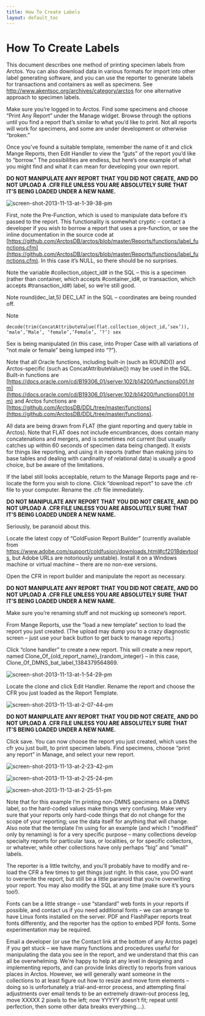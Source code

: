 ```yaml
---
title: How To Create Labels
layout: default_toc
---
```


# How To Create Labels

This document describes one method of printing specimen labels from Arctos. You can also download data in various formats for import into other label generating software, and you can use the reporter to generate labels for transactions and containers as well as specimens. See http://www.akentsoc.org/archives/category/arctos for one alternative approach to specimen labels.

Make sure you’re logged in to Arctos. Find some specimens and choose “Print Any Report” under the Manage widget. Browse through the options until you find a report that’s similar to what you’d like to print. Not all reports will work for specimens, and some are under development or otherwise “broken.”

Once you’ve found a suitable template, remember the name of it and click Mange Reports, then Edit Handler to view the “guts” of the report you’d like to “borrow.” The possibilities are endless, but here’s one example of what you might find and what it can mean for developing your own report.

**DO NOT MANIPULATE ANY REPORT THAT YOU DID NOT CREATE, AND DO NOT UPLOAD A .CFR FILE UNLESS YOU ARE ABSOLUTELY SURE THAT IT’S BEING LOADED UNDER A NEW NAME.**

![screen-shot-2013-11-13-at-1-39-38-pm](https://cloud.githubusercontent.com/assets/5720791/24221729/c41f9b5e-0f0c-11e7-9fee-99fa8e299407.png)

First, note the Pre-Function, which is used to manipulate data before it’s passed to the report. 
This functionality is somewhat cryptic – contact a developer if you wish to borrow a report that uses a pre-function, or
see the inline documentation in the source code at 
[https://github.com/ArctosDB/arctos/blob/master/Reports/functions/label_functions.cfm](https://github.com/ArctosDB/arctos/blob/master/Reports/functions/label_functions.cfm).
In this case it’s NULL, so there should be no surprises.

Note the variable #collection_object_id# in the SQL – this is a specimen (rather than container, which accepts #container_id#, or transaction, which accepts #transaction_id#) label, so we’re still good.

Note round(dec_lat,5) DEC_LAT in the SQL – coordinates are being rounded off.

Note 
```
decode(trim(ConcatAttributeValue(flat.collection_object_id,’sex’)), ‘male’,’Male’, ‘female’,’Female’, ‘?’) sex
```

Sex is being manipulated (in this case, into Proper Case with all variations of “not male or female” being lumped into “?”).

Note that all Oracle functions, including built-in (such as ROUND()) and Arctos-specific (such as ConcatAttributeValue()) 
may be used in the SQL. Built-in functions are
[https://docs.oracle.com/cd/B19306_01/server.102/b14200/functions001.htm](https://docs.oracle.com/cd/B19306_01/server.102/b14200/functions001.htm)
and Arctos functions are [https://github.com/ArctosDB/DDL/tree/master/functions](https://github.com/ArctosDB/DDL/tree/master/functions).

All data are being drawn from FLAT (the giant reporting and query table in Arctos). Note that FLAT does not include encumbrances, does contain many concatenations and mergers, and is sometimes not current (but usually catches up within 60 seconds of specimen data being changed). It exists for things like reporting, and using it in reports (rather than making joins to base tables and dealing with cardinality of relational data) is usually a good choice, but be aware of the limitations.

If the label still looks acceptable, return to the Manage Reports page and re-locate the form you wish to clone. Click “download report” to save the .cfr file to your computer. Rename the .cfr file immediately.

**DO NOT MANIPULATE ANY REPORT THAT YOU DID NOT CREATE, AND DO NOT UPLOAD A .CFR FILE UNLESS YOU ARE ABSOLUTELY SURE THAT IT’S BEING LOADED UNDER A NEW NAME.**

Seriously, be paranoid about this.

Locate the latest copy of “ColdFusion Report Builder” (currently available from https://www.adobe.com/support/coldfusion/downloads.html#cf2018devtools, but Adobe URLs are notoriously unstable). Install it on a Windows machine or virtual machine – there are no non-exe versions.

Open the CFR in report builder and manipulate the report as necessary.

**DO NOT MANIPULATE ANY REPORT THAT YOU DID NOT CREATE, AND DO NOT UPLOAD A .CFR FILE UNLESS YOU ARE ABSOLUTELY SURE THAT IT’S BEING LOADED UNDER A NEW NAME.**

Make sure you’re renaming stuff and not mucking up someone’s report.

From Mange Reports, use the “load a new template” section to load the report you just created. (The upload may dump you to a crazy diagnostic screen – just use your back button to get back to manage reports.)

Click “clone handler” to create a new report. This will create a new report, named Clone_Of_{old_report_name}_{random_integer} – in this case, Clone_Of_DMNS_bat_label_1384379564869.

![screen-shot-2013-11-13-at-1-54-29-pm](https://cloud.githubusercontent.com/assets/5720791/24221789/fa8dc530-0f0c-11e7-8e3f-8c5ee71b2438.png)


Locate the clone and click Edit Handler. Rename the report and choose the CFR you just loaded as the Report Template.


![screen-shot-2013-11-13-at-2-07-44-pm](https://cloud.githubusercontent.com/assets/5720791/24221808/0e89b274-0f0d-11e7-9413-fd1e5f86ec56.png)

**DO NOT MANIPULATE ANY REPORT THAT YOU DID NOT CREATE, AND DO NOT UPLOAD A .CFR FILE UNLESS YOU ARE ABSOLUTELY SURE THAT IT’S BEING LOADED UNDER A NEW NAME.**

Click save. You can now choose the report you just created, which uses the cfr you just built, to print specimen labels. Find specimens, choose “print any report” in Manage, and select your new report.

![screen-shot-2013-11-13-at-2-23-42-pm](https://cloud.githubusercontent.com/assets/5720791/24221822/1cd2b704-0f0d-11e7-9b24-7bb4ab8c8558.png)


![screen-shot-2013-11-13-at-2-25-24-pm](https://cloud.githubusercontent.com/assets/5720791/24221832/261bec68-0f0d-11e7-883b-531cb1f9f6fe.png)

![screen-shot-2013-11-13-at-2-25-51-pm](https://cloud.githubusercontent.com/assets/5720791/24221846/2f9368c0-0f0d-11e7-8681-9998d425122c.png)


Note that for this example I’m printing non-DMNS specimens on a DMNS label, so the hard-coded values make things very confusing. Make very sure that your reports only hard-code things that do not change for the scope of your reporting; use the data itself for anything that will change. Also note that the template I’m using for an example (and which I “modified” only by renaming) is for a very specific purpose – many collections develop specialty reports for particular taxa, or localities, or for specific collectors, or whatever, while other collections have only perhaps “big” and “small” labels.

The reporter is a little twitchy, and you’ll probably have to modify and re-load the CFR a few times to get things just right. In this case, you DO want to overwrite the report, but still be a little paranoid that you’re overwriting your report. You may also modify the SQL at any time (make sure it’s yours too!).

Fonts can be a little strange – use “standard” web fonts in your reports if possible, and contact us if you need additional fonts – we can arrange to have Linux fonts installed on the server. PDF and FlashPaper reports treat fonts differently, and the reporter has the option to embed PDF fonts. Some experimentation may be required.

Email a developer (or use the Contact link at the bottom of any Arctos page) if you get stuck – we have many functions and procedures useful for manipulating the data you see in the report, and we understand that this can all be overwhelming. We’re happy to help at any level in designing and implementing reports, and can provide links directly to reports from various places in Arctos. However, we will generally want someone in the collections to at least figure out how to resize and move form elements – doing so is unfortunately a trial-and-error process, and attempting final adjustments over email tends to be an extremely drawn-out process (eg, move XXXXX 2 pixels to the left; now YYYYY doesn’t fit; repeat until perfection, then some other data breaks everything….).

